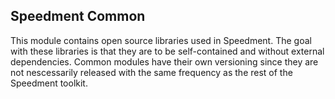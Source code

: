 ## Speedment Common
This module contains open source libraries used in Speedment. The goal with these libraries is that they are to be self-contained and without external dependencies. Common modules have their own versioning since they are not nescessarily released with the same frequency as the rest of the Speedment toolkit.
